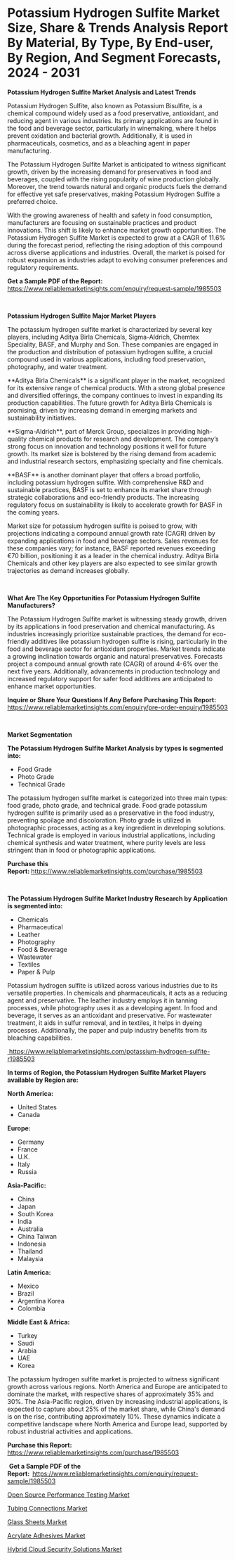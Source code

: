 <p><h1>Potassium Hydrogen Sulfite Market Size, Share & Trends Analysis Report By Material, By Type, By End-user, By Region, And Segment Forecasts, 2024 - 2031</h1></p><p><strong>Potassium Hydrogen Sulfite Market Analysis and Latest Trends</strong></p>
<p><p>Potassium Hydrogen Sulfite, also known as Potassium Bisulfite, is a chemical compound widely used as a food preservative, antioxidant, and reducing agent in various industries. Its primary applications are found in the food and beverage sector, particularly in winemaking, where it helps prevent oxidation and bacterial growth. Additionally, it is used in pharmaceuticals, cosmetics, and as a bleaching agent in paper manufacturing.</p><p>The Potassium Hydrogen Sulfite Market is anticipated to witness significant growth, driven by the increasing demand for preservatives in food and beverages, coupled with the rising popularity of wine production globally. Moreover, the trend towards natural and organic products fuels the demand for effective yet safe preservatives, making Potassium Hydrogen Sulfite a preferred choice.</p><p>With the growing awareness of health and safety in food consumption, manufacturers are focusing on sustainable practices and product innovations. This shift is likely to enhance market growth opportunities. The Potassium Hydrogen Sulfite Market is expected to grow at a CAGR of 11.6% during the forecast period, reflecting the rising adoption of this compound across diverse applications and industries. Overall, the market is poised for robust expansion as industries adapt to evolving consumer preferences and regulatory requirements.</p></p>
<p><strong>Get a Sample PDF of the Report:&nbsp;</strong> <a href="https://www.reliablemarketinsights.com/enquiry/request-sample/1985503?utm_campaign=1197&utm_medium=2&utm_source=Github&utm_content=ia&utm_term=15112024&utm_id=potassium-hydrogen-sulfite">https://www.reliablemarketinsights.com/enquiry/request-sample/1985503</a></p>
<p>&nbsp;</p>
<p><strong>Potassium Hydrogen Sulfite Major Market Players</strong></p>
<p><p>The potassium hydrogen sulfite market is characterized by several key players, including Aditya Birla Chemicals, Sigma-Aldrich, Chemtex Speciality, BASF, and Murphy and Son. These companies are engaged in the production and distribution of potassium hydrogen sulfite, a crucial compound used in various applications, including food preservation, photography, and water treatment.</p><p>**Aditya Birla Chemicals** is a significant player in the market, recognized for its extensive range of chemical products. With a strong global presence and diversified offerings, the company continues to invest in expanding its production capabilities. The future growth for Aditya Birla Chemicals is promising, driven by increasing demand in emerging markets and sustainability initiatives.</p><p>**Sigma-Aldrich**, part of Merck Group, specializes in providing high-quality chemical products for research and development. The company’s strong focus on innovation and technology positions it well for future growth. Its market size is bolstered by the rising demand from academic and industrial research sectors, emphasizing specialty and fine chemicals.</p><p>**BASF** is another dominant player that offers a broad portfolio, including potassium hydrogen sulfite. With comprehensive R&D and sustainable practices, BASF is set to enhance its market share through strategic collaborations and eco-friendly products. The increasing regulatory focus on sustainability is likely to accelerate growth for BASF in the coming years.</p><p>Market size for potassium hydrogen sulfite is poised to grow, with projections indicating a compound annual growth rate (CAGR) driven by expanding applications in food and beverage sectors. Sales revenues for these companies vary; for instance, BASF reported revenues exceeding €70 billion, positioning it as a leader in the chemical industry. Aditya Birla Chemicals and other key players are also expected to see similar growth trajectories as demand increases globally.</p></p>
<p>&nbsp;</p>
<p><strong>What Are The Key Opportunities For Potassium Hydrogen Sulfite Manufacturers?</strong></p>
<p><p>The Potassium Hydrogen Sulfite market is witnessing steady growth, driven by its applications in food preservation and chemical manufacturing. As industries increasingly prioritize sustainable practices, the demand for eco-friendly additives like potassium hydrogen sulfite is rising, particularly in the food and beverage sector for antioxidant properties. Market trends indicate a growing inclination towards organic and natural preservatives. Forecasts project a compound annual growth rate (CAGR) of around 4-6% over the next five years. Additionally, advancements in production technology and increased regulatory support for safer food additives are anticipated to enhance market opportunities.</p></p>
<p><strong>Inquire or Share Your Questions If Any Before Purchasing This Report:</strong> <a href="https://www.reliablemarketinsights.com/enquiry/pre-order-enquiry/1985503?utm_campaign=1197&utm_medium=2&utm_source=Github&utm_content=ia&utm_term=15112024&utm_id=potassium-hydrogen-sulfite">https://www.reliablemarketinsights.com/enquiry/pre-order-enquiry/1985503</a></p>
<p>&nbsp;</p>
<p><strong>Market Segmentation</strong></p>
<p><strong>The Potassium Hydrogen Sulfite Market Analysis by types is segmented into:</strong></p>
<p><ul><li>Food Grade</li><li>Photo Grade</li><li>Technical Grade</li></ul></p>
<p><p>The potassium hydrogen sulfite market is categorized into three main types: food grade, photo grade, and technical grade. Food grade potassium hydrogen sulfite is primarily used as a preservative in the food industry, preventing spoilage and discoloration. Photo grade is utilized in photographic processes, acting as a key ingredient in developing solutions. Technical grade is employed in various industrial applications, including chemical synthesis and water treatment, where purity levels are less stringent than in food or photographic applications.</p></p>
<p><strong>Purchase this Report:&nbsp;</strong><a href="https://www.reliablemarketinsights.com/purchase/1985503?utm_campaign=1197&utm_medium=2&utm_source=Github&utm_content=ia&utm_term=15112024&utm_id=potassium-hydrogen-sulfite">https://www.reliablemarketinsights.com/purchase/1985503</a></p>
<p>&nbsp;</p>
<p><strong>The Potassium Hydrogen Sulfite Market Industry Research by Application is segmented into:</strong></p>
<p><ul><li>Chemicals</li><li>Pharmaceutical</li><li>Leather</li><li>Photography</li><li>Food & Beverage</li><li>Wastewater</li><li>Textiles</li><li>Paper & Pulp</li></ul></p>
<p><p>Potassium hydrogen sulfite is utilized across various industries due to its versatile properties. In chemicals and pharmaceuticals, it acts as a reducing agent and preservative. The leather industry employs it in tanning processes, while photography uses it as a developing agent. In food and beverage, it serves as an antioxidant and preservative. For wastewater treatment, it aids in sulfur removal, and in textiles, it helps in dyeing processes. Additionally, the paper and pulp industry benefits from its bleaching capabilities.</p></p>
<p><a href="https://www.reliablemarketinsights.com/potassium-hydrogen-sulfite-r1985503?utm_campaign=1197&utm_medium=2&utm_source=Github&utm_content=ia&utm_term=15112024&utm_id=potassium-hydrogen-sulfite">&nbsp;https://www.reliablemarketinsights.com/potassium-hydrogen-sulfite-r1985503</a></p>
<p><strong>In terms of Region, the Potassium Hydrogen Sulfite Market Players available by Region are:</strong></p>
<p>
    <p> <strong> North America: </strong>
        <ul>
            <li>United States</li>
            <li>Canada</li>
        </ul>
        </p> 
    <p> <strong> Europe: </strong>
        <ul>
            <li>Germany</li>
            <li>France</li>
            <li>U.K.</li>
            <li>Italy</li>
            <li>Russia</li>
        </ul>
        </p> 
    <p> <strong> Asia-Pacific: </strong>
        <ul>
            <li>China</li>
            <li>Japan</li>
            <li>South Korea</li>
            <li>India</li>
            <li>Australia</li>
            <li>China Taiwan</li>
            <li>Indonesia</li>
            <li>Thailand</li>
            <li>Malaysia</li>
        </ul>
        </p> 
    <p> <strong> Latin America: </strong>
        <ul>
            <li>Mexico</li>
            <li>Brazil</li>
            <li>Argentina Korea</li>
            <li>Colombia</li>
        </ul>
        </p> 
    <p> <strong> Middle East & Africa: </strong>
        <ul>
            <li>Turkey</li>
            <li>Saudi</li>
            <li>Arabia</li>
            <li>UAE</li>
            <li>Korea</li>
        </ul>
    </p>
    </p>
<p><p>The potassium hydrogen sulfite market is projected to witness significant growth across various regions. North America and Europe are anticipated to dominate the market, with respective shares of approximately 35% and 30%. The Asia-Pacific region, driven by increasing industrial applications, is expected to capture about 25% of the market share, while China's demand is on the rise, contributing approximately 10%. These dynamics indicate a competitive landscape where North America and Europe lead, supported by robust industrial activities and applications.</p></p>
<p><strong>Purchase this Report: </strong><a href="https://www.reliablemarketinsights.com/purchase/1985503?utm_campaign=1197&utm_medium=2&utm_source=Github&utm_content=ia&utm_term=15112024&utm_id=potassium-hydrogen-sulfite">https://www.reliablemarketinsights.com/purchase/1985503</a></p>
<p>&nbsp;<strong>Get a Sample PDF of the Report:&nbsp;&nbsp;</strong><a href="https://www.reliablemarketinsights.com/enquiry/request-sample/1985503?utm_campaign=1197&utm_medium=2&utm_source=Github&utm_content=ia&utm_term=15112024&utm_id=potassium-hydrogen-sulfite">https://www.reliablemarketinsights.com/enquiry/request-sample/1985503</a></p>
<p><strong></strong></p>
<p><p><a href="https://issuu.com/reportprime-2/docs/open-source-performance-testing-mar_85343a21fddf8c?utm_campaign=1197&utm_medium=2&utm_source=Github&utm_content=ia&utm_term=15112024&utm_id=potassium-hydrogen-sulfite">Open Source Performance Testing Market</a></p><p><a href="https://github.com/prosalinda88/Market-Research-Report-List-6/blob/main/tubing-connections-market.md?utm_campaign=1197&utm_medium=2&utm_source=Github&utm_content=ia&utm_term=15112024&utm_id=potassium-hydrogen-sulfite">Tubing Connections Market</a></p><p><a href="https://www.linkedin.com/pulse/glass-sheets-market-regional-outlook-competition-2024-2031-mloyc?utm_campaign=1197&utm_medium=2&utm_source=Github&utm_content=ia&utm_term=15112024&utm_id=potassium-hydrogen-sulfite">Glass Sheets Market</a></p><p><a href="https://www.linkedin.com/pulse/trends-global-acrylate-adhesives-market-forecast-analysis-2024-jmsmc?utm_campaign=1197&utm_medium=2&utm_source=Github&utm_content=ia&utm_term=15112024&utm_id=potassium-hydrogen-sulfite">Acrylate Adhesives Market</a></p><p><a href="https://issuu.com/reportprime-2/docs/hybrid-cloud-security-solutions-mar_f1ce41f3474c2c?utm_campaign=1197&utm_medium=2&utm_source=Github&utm_content=ia&utm_term=15112024&utm_id=potassium-hydrogen-sulfite">Hybrid Cloud Security Solutions Market</a></p></p>